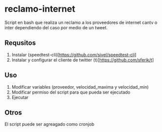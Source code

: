 # reclamo-internet

Script en bash que realiza un reclamo a los proveedores de internet
cantv o inter dependiendo del caso por medio de un tweet.

## Requsitos

1. Instalar (speedtest-cli)[https://github.com/sivel/speedtest-cli]
2. Instalar y configurar el cliente de twitter (t)[https://github.com/sferik/t]

## Uso 

1. Modificar variables (proveedor, velocidad_maxima y velocidad_min)
2. Modificar permiso del script para que pueda ser ejecutado
3. Ejecutar

## Otros

El script puede ser agreagado como cronjob